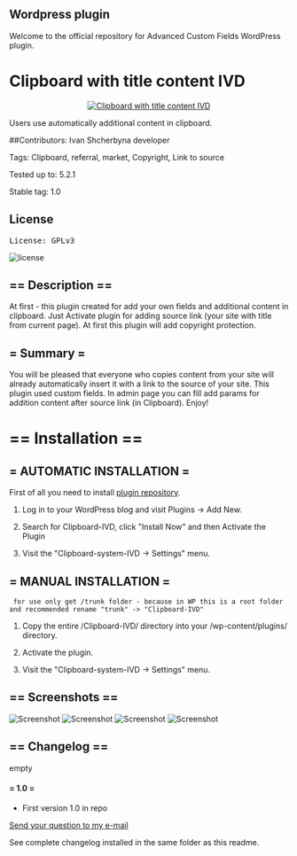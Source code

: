 ## Wordpress plugin

Welcome to the official repository for Advanced Custom Fields WordPress plugin.

# Clipboard with title content IVD
<p align="center"><a href="https://wordpress.org/plugins/clipboard-with-title-content-ivd/">
<img src="https://ps.w.org/clipboard-with-title-content-ivd/assets/banner-772x250.png?rev=2100690" alt="Clipboard with title content IVD"></a></p>

Users use automatically additional content in clipboard.

##Contributors: 
Ivan Shcherbyna developer

Tags: Clipboard, referral, market, Copyright, Link to source

Tested up to: 5.2.1

Stable tag: 1.0

## License

<pre>License: GPLv3</pre>

<img src="https://poser.pugx.org/woocommerce/woocommerce/license" alt="license">

## == Description ==

At first - this plugin created for add your own fields and additional content in clipboard.
Just Activate plugin for adding source link (your site with title from current page).
At first this plugin will add copyright protection.


## = Summary =


You will be pleased that everyone who copies content from your site will already
automatically insert it with a link to the source of your site.
This plugin used custom fields.
In admin page you can fill add params for addition content after source link (in Clipboard).
Enjoy!


# == Installation ==

## = AUTOMATIC INSTALLATION =
First of all you need to install [plugin repository](https://wordpress.org/plugins/clipboard-with-title-content-ivd/).


1. Log in to your WordPress blog and visit Plugins -> Add New.

2. Search for Clipboard-IVD, click "Install Now" and then Activate the Plugin

3. Visit the "Clipboard-system-IVD -> Settings" menu.


## = MANUAL INSTALLATION =
`` 
for use only get /trunk folder - because in WP this is a root folder
and recommended rename "trunk" -> "Clipboard-IVD"
``
1. Copy the entire /Clipboard-IVD/ directory into your /wp-content/plugins/ directory.

2. Activate the plugin.

3. Visit the "Clipboard-system-IVD -> Settings" menu.

## == Screenshots ==

![Screenshot](https://raw.github.com/ivanshcherbyna/Clipboard-WP-plugin-with-title-content-IVD/master/assets/screenshot-1.png )
![Screenshot](https://raw.github.com/ivanshcherbyna/Clipboard-WP-plugin-with-title-content-IVD/master/assets/screenshot-2.png )
![Screenshot](https://raw.github.com/ivanshcherbyna/Clipboard-WP-plugin-with-title-content-IVD/master/assets/screenshot-3.png )
![Screenshot](https://raw.github.com/ivanshcherbyna/Clipboard-WP-plugin-with-title-content-IVD/master/assets/screenshot-4.png )
## == Changelog ==
empty
#### = 1.0 =

* First version 1.0 in repo



[Send your question to my e-mail ](vanjok137@gmail.com)




See complete changelog installed in the same folder as this readme.